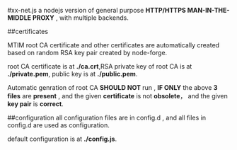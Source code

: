 #xx-net.js
a nodejs version of general purpose **HTTP/HTTPS MAN-IN-THE-MIDDLE PROXY** , with multiple backends.

##certificates

MTIM root CA certificate and other certificates are automatically created based on random RSA key pair created by node-forge.

root CA certificate is at **./ca.crt**,RSA private key of root CA is at **./private.pem**, public key is at **./public.pem**.

Automatic genration of root CA **SHOULD NOT** run , **IF ONLY** the above **3 files** are **present** ,
and the given **certificate** is not **obsolete**，
and the given **key pair** is **correct**.

##configuration
all configuration files are in config.d , and all files in config.d are used as configuration.

default configuration is at **./config.js**.